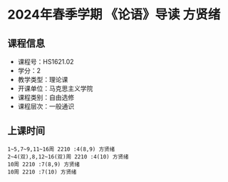 # 2024年春季学期 《论语》导读 方贤绪






## 课程信息

- 课程号：HS1621.02
- 学分：2
- 教学类型：理论课
- 开课单位：马克思主义学院
- 课程类别：自由选修
- 课程层次：一般通识

## 上课时间

```
1~5,7~9,11~16周 2210 :4(8,9) 方贤绪
2~4(双),8,12~16(双)周 2210 :4(10) 方贤绪
10周 2210 :7(8,9) 方贤绪
10周 2210 :7(10) 方贤绪
```

